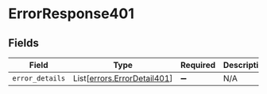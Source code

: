 # ErrorResponse401


## Fields

| Field                                                                | Type                                                                 | Required                                                             | Description                                                          |
| -------------------------------------------------------------------- | -------------------------------------------------------------------- | -------------------------------------------------------------------- | -------------------------------------------------------------------- |
| `error_details`                                                      | List[[errors.ErrorDetail401](../../models/errors/errordetail401.md)] | :heavy_minus_sign:                                                   | N/A                                                                  |